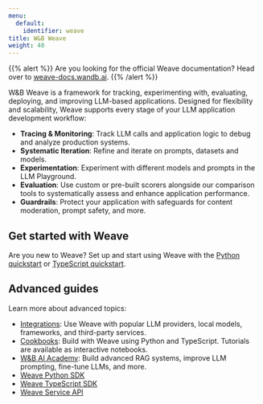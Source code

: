 ```yaml
---
menu:
  default:
    identifier: weave
title: W&B Weave
weight: 40
---
```


{{% alert %}}
Are you looking for the official Weave documentation? Head over to [weave-docs.wandb.ai](https://weave-docs.wandb.ai/).
{{% /alert %}}

W&B Weave is a framework for tracking, experimenting with, evaluating, deploying, and improving LLM-based applications. Designed for flexibility and scalability, Weave supports every stage of your LLM application development workflow:

- **Tracing & Monitoring**: Track LLM calls and application logic to debug and analyze production systems.
- **Systematic Iteration**: Refine and iterate on prompts, datasets and models.
- **Experimentation**: Experiment with different models and prompts in the LLM Playground. 
- **Evaluation**: Use custom or pre-built scorers alongside our comparison tools to systematically assess and enhance application performance.
- **Guardrails**: Protect your application with safeguards for content moderation, prompt safety, and more.

## Get started with Weave

Are you new to Weave? Set up and start using Weave with the [Python quickstart](https://weave-docs.wandb.ai/quickstart) or [TypeScript quickstart](https://weave-docs.wandb.ai/reference/generated_typescript_docs/intro-notebook).

## Advanced guides

Learn more about advanced topics:

- [Integrations](https://weave-docs.wandb.ai/guides/integrations/): Use Weave with popular LLM providers, local models, frameworks, and third-party services.
- [Cookbooks](https://weave-docs.wandb.ai/reference/gen_notebooks/intro_notebook): Build with Weave using Python and TypeScript. Tutorials are available as interactive notebooks.
- [W&B AI Academy](https://www.wandb.courses/pages/w-b-courses): Build advanced RAG systems, improve LLM prompting, fine-tune LLMs, and more.
- [Weave Python SDK](https://weave-docs.wandb.ai/reference/python-sdk/weave/)
- [Weave TypeScript SDK](https://weave-docs.wandb.ai/reference/typescript-sdk/weave/)
- [Weave Service API](https://weave-docs.wandb.ai/reference/service-api/call-start-call-start-post)
